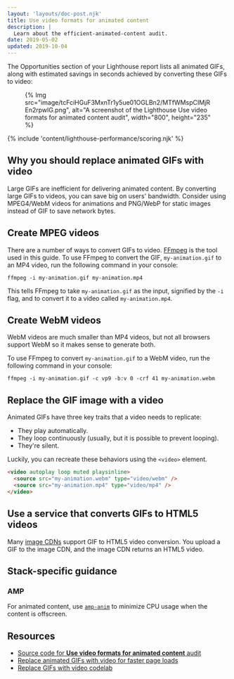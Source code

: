 ```yaml
---
layout: 'layouts/doc-post.njk'
title: Use video formats for animated content
description: |
  Learn about the efficient-animated-content audit.
date: 2019-05-02
updated: 2019-10-04
---
```


The Opportunities section of your Lighthouse report lists
all animated GIFs, along with estimated savings in seconds
achieved by converting these GIFs to video:

<figure>
  {% Img src="image/tcFciHGuF3MxnTr1y5ue01OGLBn2/MTfWMspCIMjREn2rpwlG.png", alt="A screenshot of the Lighthouse Use video formats for animated content audit", width="800", height="235" %}
</figure>

{% include 'content/lighthouse-performance/scoring.njk' %}

## Why you should replace animated GIFs with video

Large GIFs are inefficient for delivering animated content.
By converting large GIFs to videos, you can save big on users' bandwidth.
Consider using MPEG4/WebM videos for animations and PNG/WebP
for static images instead of GIF to save network bytes.

## Create MPEG videos

There are a number of ways to convert GIFs to video.
[FFmpeg](https://ffmpeg.org/) is the tool used in this guide.
To use FFmpeg to convert the GIF, `my-animation.gif` to an MP4 video,
run the following command in your console:

`ffmpeg -i my-animation.gif my-animation.mp4`

This tells FFmpeg to take `my-animation.gif` as the input,
signified by the `-i` flag,
and to convert it to a video called `my-animation.mp4`.

## Create WebM videos

WebM videos are much smaller than MP4 videos,
but not all browsers support WebM so it makes sense to generate both.

To use FFmpeg to convert `my-animation.gif` to a WebM video,
run the following command in your console:

`ffmpeg -i my-animation.gif -c vp9 -b:v 0 -crf 41 my-animation.webm`

## Replace the GIF image with a video

Animated GIFs have three key traits that a video needs to replicate:

- They play automatically.
- They loop continuously (usually, but it is possible to prevent looping).
- They're silent.

Luckily, you can recreate these behaviors using the `<video>` element.

```html
<video autoplay loop muted playsinline>
  <source src="my-animation.webm" type="video/webm" />
  <source src="my-animation.mp4" type="video/mp4" />
</video>
```

## Use a service that converts GIFs to HTML5 videos

Many [image CDNs](https://web.dev/image-cdns/) support GIF to HTML5 video conversion. You upload a
GIF to the image CDN, and the image CDN returns an HTML5 video.

## Stack-specific guidance

### AMP

For animated content, use
[`amp-anim`](https://amp.dev/documentation/components/amp-anim/) to minimize CPU
usage when the content is offscreen.

## Resources

- [Source code for **Use video formats for animated content** audit](https://github.com/GoogleChrome/lighthouse/blob/master/lighthouse-core/audits/byte-efficiency/efficient-animated-content.js)
- [Replace animated GIFs with video for faster page loads](https://web.dev/replace-gifs-with-videos/)
- [Replace GIFs with video codelab](https://web.dev/codelab-replace-gifs-with-video/)
